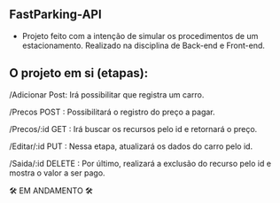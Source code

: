 ## FastParking-API
- Projeto feito com a intenção de simular os procedimentos de um estacionamento. Realizado na disciplina de Back-end e Front-end.

## O projeto em si (etapas):

/Adicionar Post: Irá possibilitar que registra um carro.

/Precos POST : Possibilitará o registro do preço a pagar.

/Precos/:id GET : Irá buscar os recursos pelo id e retornará o preço.

/Editar/:id PUT : Nessa etapa, atualizará os dados do carro pelo id.

/Saida/:id DELETE : Por último, realizará a exclusão do recurso pelo id e mostra o valor a ser pago.

🛠️ EM ANDAMENTO 🛠️




